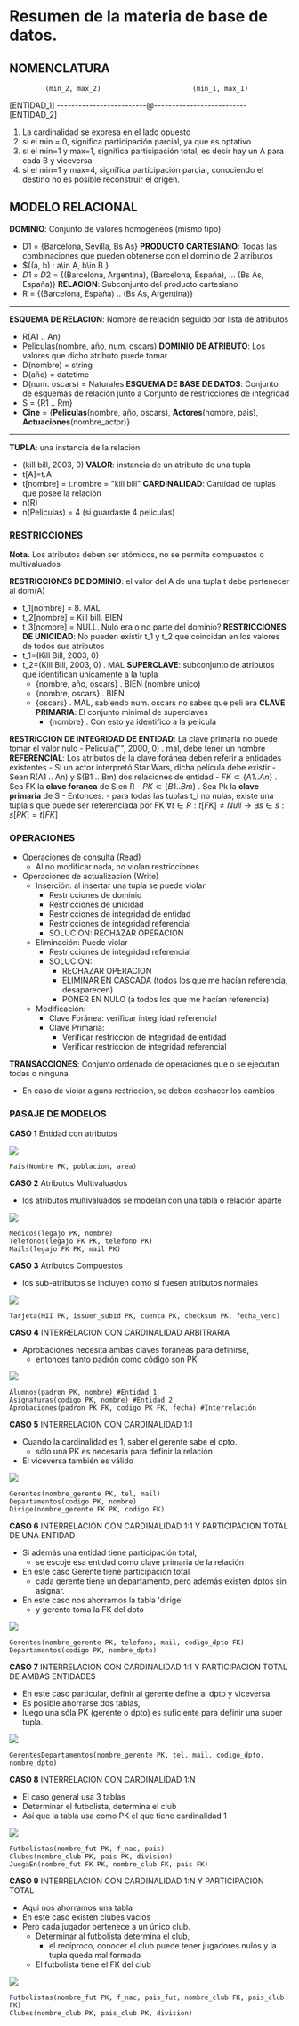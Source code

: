 # Resumen de la materia de base de datos.

## NOMENCLATURA
             (min_2, max_2)                       (min_1, max_1)
[ENTIDAD_1] -------------------------@-------------------------- [ENTIDAD_2]
1. La cardinalidad se expresa en el lado opuesto
2. si el min = 0, significa participación parcial, ya que es optativo
3. si el min=1 y max=1, significa participación total, es decir hay un A para cada B y viceversa
4. si el min=1 y max=4, significa participación parcial, conociendo el destino no es posible reconstruir el origen.

## MODELO RELACIONAL

**DOMINIO**: Conjunto de valores homogéneos (mismo tipo)
  - D1 = {Barcelona, Sevilla, Bs As}
**PRODUCTO CARTESIANO**: Todas las combinaciones que pueden obtenerse con el dominio de 2 atributos
  - $\{(a, b) : a\in A, b\in B \}
  - $D1\times D2$ = {(Barcelona, Argentina), (Barcelona, España), ... (Bs As, España)}
**RELACION**: Subconjunto del producto cartesiano
  - R = {(Barcelona, España) .. (Bs As, Argentina)}

--- 

**ESQUEMA DE RELACION**: Nombre de relación seguido por lista de atributos
  - R(A1 .. An)
  - Peliculas(nombre, año, num. oscars)
**DOMINIO DE ATRIBUTO**: Los valores que dicho atributo puede tomar
  - D(nombre) = string
  - D(año) = datetime
  - D(num. oscars) = Naturales
**ESQUEMA DE BASE DE DATOS**: Conjunto de esquemas de relación junto a Conjunto de restricciones de integridad
  - S = {R1 .. Rm}
  - **Cine** = {**Peliculas**(nombre, año, oscars), **Actores**(nombre, pais), **Actuaciones**(nombre_actor)}

---

**TUPLA**: una instancia de la relación
  - (kill bill, 2003, 0)
**VALOR**: instancia de un atributo de una tupla
  - t[A]=t.A
  - t[nombre] = t.nombre = "kill bill"
**CARDINALIDAD**: Cantidad de tuplas que posee la relación
  - n(R)
  - n(Peliculas) = 4 (si guardaste 4 peliculas)

### RESTRICCIONES
**Nota.** Los atributos deben ser atómicos, no se permite compuestos o multivaluados

**RESTRICCIONES DE DOMINIO**: el valor del A de una tupla t debe pertenecer al dom(A)
  - t_1[nombre] = 8. MAL
  - t_2[nombre] = Kill bill. BIEN
  - t_3[nombre] = NULL. Nulo era o no parte del dominio?
**RESTRICCIONES DE UNICIDAD**: No pueden existir t_1 y t_2 que coincidan en los valores de todos sus atributos
  - t_1=(Kill Bill, 2003, 0)
  - t_2=(Kill Bill, 2003, 0) . MAL
  **SUPERCLAVE**: subconjunto de atributos que identifican unicamente a la tupla
    - {nombre, año, oscars} . BIEN (nombre unico)
    - {nombre, oscars}      . BIEN
    - {oscars}              . MAL, sabiendo num. oscars no sabes que peli era
    **CLAVE PRIMARIA**: El conjunto minimal de superclaves
      - {nombre}            . Con esto ya identifico a la pelicula

**RESTRICCION DE INTEGRIDAD**
  **DE ENTIDAD**: La clave primaria no puede tomar el valor nulo
    - Pelicula("", 2000, 0) . mal, debe tener un nombre
  **REFERENCIAL**: Los atributos de la clave foránea deben referir a entidades existentes
    - Si un actor interpretó Star Wars, dicha película debe existir
    - Sean R(A1 .. An) y S(B1 .. Bm) dos relaciones de entidad
      - $FK \subset \{A1 .. An\}$ . Sea FK la **clave foranea** de S en R
      - $PK \subset \{B1 .. Bm\}$ . Sea Pk la **clave primaria** de S
      - Entonces: 
        - para todas las tuplas t_i no nulas, existe una tupla s que puede ser referenciada por FK
         $\forall t \in R: t[FK]\neq Null \rightarrow \exists s\in s : s[PK]=t[FK]$

      
### OPERACIONES
- Operaciones de consulta (Read)
  - Al no modificar nada, no violan restricciones
- Operaciones de actualización (Write)
  - Inserción: al insertar una tupla se puede violar
    - Restricciones de dominio
    - Restricciones de unicidad
    - Restricciones de integridad de entidad
    - Restricciones de integridad referencial
    - SOLUCION: RECHAZAR OPERACION
  - Eliminación: Puede violar
    - Restricciones de integridad referencial
    - SOLUCION:
      - RECHAZAR OPERACION
      - ELIMINAR EN CASCADA (todos los que me hacían referencia, desaparecen)
      - PONER EN NULO (a todos los que me hacían referencia)
  - Modificación:
    - Clave Foránea: verificar integridad referencial
    - Clave Primaria:
      - Verificar restriccion de integridad de entidad
      - Verificar restriccion de integridad referencial
     

**TRANSACCIONES**: Conjunto ordenado de operaciones que o se ejecutan todas o ninguna
  - En caso de violar alguna restriccion, se deben deshacer los cambios

### PASAJE DE MODELOS
**CASO 1** Entidad con atributos

![](1.jpg)
```
Pais(Nombre PK, poblacion, area)
```
**CASO 2** Atributos Multivaluados
- los atributos multivaluados se modelan con una tabla o relación aparte
  
![](2.jpg)

```
Medicos(legajo PK, nombre)
Telefonos(legajo FK PK, telefono PK)
Mails(legajo FK PK, mail PK)
```

**CASO 3** Atributos Compuestos
- los sub-atributos se incluyen como si fuesen atributos normales

![](3.jpg)

```
Tarjeta(MII PK, issuer_subid PK, cuenta PK, checksum PK, fecha_venc)
```

**CASO 4** INTERRELACION CON CARDINALIDAD ARBITRARIA
- Aprobaciones necesita ambas claves foráneas para definirse,
  - entonces tanto padrón como código son PK

![](4.jpg)
```
Alumnos(padron PK, nombre) #Entidad 1
Asignaturas(codigo PK, nombre) #Entidad 2
Aprobaciones(padron PK FK, codigo PK FK, fecha) #Interrelación
```

**CASO 5** INTERRELACION CON CARDINALIDAD 1:1
- Cuando la cardinalidad es 1, saber el gerente sabe el dpto.
  - sólo una PK es necesaria para definir la relación
- El viceversa también es válido
  
![](5.jpg)

```
Gerentes(nombre_gerente PK, tel, mail)
Departamentos(codigo PK, nombre)
Dirige(nombre_gerente FK PK, codigo FK)
```

**CASO 6** INTERRELACION CON CARDINALIDAD 1:1 Y PARTICIPACION TOTAL DE UNA ENTIDAD
- Si además una entidad tiene participación total,
  - se escoje esa entidad como clave primaria de la relación
- En este caso Gerente tiene participación total
  - cada gerente tiene un departamento, pero además existen dptos sin asignar.
- En este caso nos ahorramos la tabla 'dirige'
  - y gerente toma la FK del dpto
    
![](6.jpg)

```
Gerentes(nombre_gerente PK, telefono, mail, codigo_dpto FK)
Departamentos(codigo PK, nombre_dpto)
```
**CASO 7** INTERRELACION CON CARDINALIDAD 1:1 Y PARTICIPACION TOTAL DE AMBAS ENTIDADES
- En este caso particular, definir al gerente define al dpto y viceversa.
- Es posible ahorrarse dos tablas,
- luego una sóla PK (gerente o dpto) es suficiente para definir una super tupla.
  
![](7.jpg)

```
GerentesDepartamentos(nombre_gerente PK, tel, mail, codigo_dpto, nombre_dpto)
```
**CASO 8** INTERRELACION CON CARDINALIDAD 1:N 
- El caso general usa 3 tablas
- Determinar el futbolista, determina el club
- Así que la tabla usa como PK el que tiene cardinalidad 1
  
![](8.jpg)

```
Futbolistas(nombre_fut PK, f_nac, pais)
Clubes(nombre_club PK, pais PK, division)
JuegaEn(nombre_fut FK PK, nombre_club FK, pais FK)
```

**CASO 9** INTERRELACION CON CARDINALIDAD 1:N Y PARTICIPACION TOTAL
- Aqui nos ahorramos una tabla
- En este caso existen clubes vacíos
- Pero cada jugador pertenece a un único club.
  - Determinar al futbolista determina el club,
    - el recíproco, conocer el club puede tener jugadores nulos y la tupla queda mal formada
  - El futbolista tiene el FK del club
    
![](9.jpg)

```
Futbolistas(nombre_fut PK, f_nac, pais_fut, nombre_club FK, pais_club FK)
Clubes(nombre_club PK, pais_club PK, division)
```
